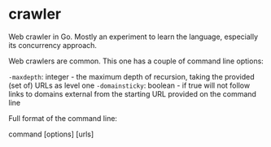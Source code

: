 # crawler
Web crawler in Go.  Mostly an experiment to learn the language, 
especially its concurrency approach.

Web crawlers are common.  This one has a couple of command line options:

`-maxdepth`: integer - the maximum depth of recursion, taking the provided (set of) URLs as level one
`-domainsticky`: boolean - if true will not follow links to domains external from the starting URL provided on the command line

Full format of the command line:

command \[options\] \[urls\]


